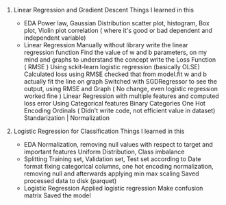 01. Linear Regression and Gradient Descent
    Things I learned in this
    - EDA
        Power law, Gaussian Distribution
        scatter plot, histogram, Box plot, Violin plot
        correlation ( where it's good or bad dependent and independent variable)
    - Linear Regression
        Manually without library
            write the linear regression function
            Find the value of w and b parameters, on my mind and graphs to understand the concept
            write the Loss Function ( RMSE )
        Using sckit-learn
            logistic regression (basically OLSE)
                Calculated loss using RMSE
                checked that from model.fit w and b actually fit the line on graph
            Switched with SGDRegressor to see the output, using RMSE and Graph ( No change, even logistic regression worked fine )
            Linear Regression with multiple features and computed loss error
            Using Categorical features
                Binary Categories
                One Hot Encoding
                Ordinals ( Didn't write code, not efficient value in dataset)
            Standarization | Normalization

02. Logistic Regression for Classification
    Things I learned in this
    - EDA
        Normalization, removing null values with respect to target and important features
        Uniform Distribution, Class imbalance
    - Splitting Training set, Validation set, Test set 
        according to Date format 
        fixing categorical columns, one hot encoding
        normalization, removing null and afterwards applying min max scaling
        Saved processed data to disk (parquet)
    - Logistic Regression
        Applied logistic regression
        Make confusion matrix
        Saved the model
